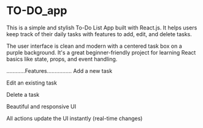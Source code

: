 # TO-DO_app
This is a simple and stylish To-Do List App built with React.js. It helps users keep track of their daily tasks with features to add, edit, and delete tasks.

The user interface is clean and modern with a centered task box on a purple background. It's a great beginner-friendly project for learning React basics like state, props, and event handling.

............Features................
 Add a new task

 Edit an existing task

 Delete a task

 Beautiful and responsive UI

 All actions update the UI instantly (real-time changes)
